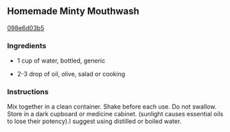 ## Homemade Minty Mouthwash

[098e6d03b5](http://www.food.com/recipe/homemade-minty-mouthwash-492957)

### Ingredients

 - 1 cup of water, bottled, generic

 - 2-3 drop of oil, olive, salad or cooking

### Instructions

Mix together in a clean container. Shake before each use. Do not swallow. Store in a dark cupboard or medicine cabinet. (sunlight causes essential oils to lose their potency).I suggest using distilled or boiled water.